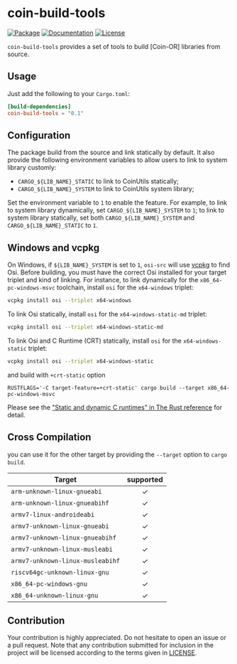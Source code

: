 # coin-build-tools

[![Package][package-img]][package-url] [![Documentation][documentation-img]][documentation-url] [![License][license-img]][license-url]

`coin-build-tools` provides a set of tools to build [Coin-OR] libraries from source.

## Usage
Just add the following to your `Cargo.toml`:

```toml
[build-dependencies]
coin-build-tools = "0.1"
```

## Configuration

The package build from the source and link statically by default. It also provide the following environment variables to allow users to link to system library customly:

* `CARGO_${LIB_NAME}_STATIC` to link to CoinUtils statically;
* `CARGO_${LIB_NAME}_SYSTEM` to link to CoinUtils system library;

Set the environment variable to `1` to enable the feature. For example, to link to system library dynamically, set `CARGO_${LIB_NAME}_SYSTEM` to `1`; to link to system library statically, set both `CARGO_${LIB_NAME}_SYSTEM` and `CARGO_${LIB_NAME}_STATIC` to `1`.

## Windows and vcpkg

On Windows, if `${LIB_NAME}_SYSTEM` is set to `1`, `osi-src` will use 
[vcpkg] to find Osi. Before building, you must have the correct Osi 
installed for your target triplet and kind of linking. For instance,
to link dynamically for the `x86_64-pc-windows-msvc` toolchain, install
 `osi` for the `x64-windows` triplet:

```sh
vcpkg install osi --triplet x64-windows
```

To link Osi statically, install `osi` for the `x64-windows-static-md` triplet:

```sh
vcpkg install osi --triplet x64-windows-static-md
```

To link Osi and C Runtime (CRT) statically, install `osi` for the `x64-windows-static` triplet:

```sh
vcpkg install osi --triplet x64-windows-static
```

and build with `+crt-static` option

```
RUSTFLAGS='-C target-feature=+crt-static' cargo build --target x86_64-pc-windows-msvc
```

Please see the ["Static and dynamic C runtimes" in The Rust reference](https://doc.rust-lang.org/reference/linkage.html#static-and-dynamic-c-runtimes) for detail.

## Cross Compilation
you can use it for the other target by providing the `--target` option to 
`cargo build`. 


| Target                               |  supported  |
|--------------------------------------|:-----------:|
| `arm-unknown-linux-gnueabi`          | ✓   |
| `arm-unknown-linux-gnueabihf`        | ✓   |
| `armv7-linux-androideabi`            | ✓   |
| `armv7-unknown-linux-gnueabi`        | ✓   |
| `armv7-unknown-linux-gnueabihf`      | ✓   |
| `armv7-unknown-linux-musleabi`       | ✓   |
| `armv7-unknown-linux-musleabihf`     | ✓   |
| `riscv64gc-unknown-linux-gnu`        | ✓   |
| `x86_64-pc-windows-gnu`              | ✓   |
| `x86_64-unknown-linux-gnu`           | ✓   |

## Contribution

Your contribution is highly appreciated. Do not hesitate to open an issue or a
pull request. Note that any contribution submitted for inclusion in the project
will be licensed according to the terms given in [LICENSE](license-url).


[vcpkg]: https://github.com/Microsoft/vcpkg

[documentation-img]: https://docs.rs/coin-build-tools/badge.svg
[documentation-url]: https://docs.rs/coin-build-tools
[package-img]: https://img.shields.io/crates/v/coin-build-tools.svg
[package-url]: https://crates.io/crates/coin-build-tools
[license-img]: https://img.shields.io/crates/l/coin-build-tools.svg
[license-url]: https://github.com/Maroon502/coin-build-tools/blob/master/LICENSE.md